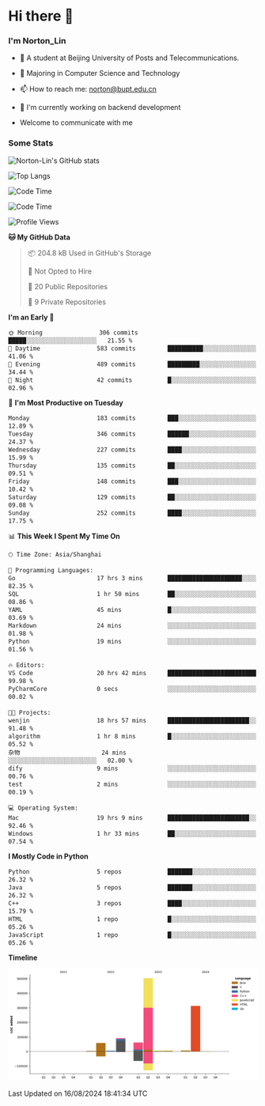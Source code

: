 
# Hi there 👋

### I'm Norton_Lin
- 🏫 A student at Beijing University of Posts and Telecommunications.
- 🌱 Majoring in Computer Science and Technology
- 📫 How to reach me: norton@bupt.edu.cn
- 🌱 I'm currently working on backend development

- Welcome to communicate with me

### Some Stats
![Norton-Lin's GitHub stats](https://github-readme-stats.vercel.app/api?username=Norton-Lin&count_private=true&show_icons=true&theme=radical)

![Top Langs](https://github-readme-stats.vercel.app/api/top-langs/?username=Norton-Lin&langs_count=10&layout=compact)

![Code Time](https://github-readme-stats.vercel.app/api/wakatime?username=Norton_Lin)

<!--START_SECTION:waka-->
![Code Time](http://img.shields.io/badge/Code%20Time-796%20hrs%2038%20mins-blue)

![Profile Views](http://img.shields.io/badge/Profile%20Views-0-blue)

**🐱 My GitHub Data** 

> 📦 204.8 kB Used in GitHub's Storage 
 > 
> 🚫 Not Opted to Hire
 > 
> 📜 20 Public Repositories 
 > 
> 🔑 9 Private Repositories 
 > 
**I'm an Early 🐤** 

```text
🌞 Morning                306 commits         █████░░░░░░░░░░░░░░░░░░░░   21.55 % 
🌆 Daytime                583 commits         ██████████░░░░░░░░░░░░░░░   41.06 % 
🌃 Evening                489 commits         █████████░░░░░░░░░░░░░░░░   34.44 % 
🌙 Night                  42 commits          █░░░░░░░░░░░░░░░░░░░░░░░░   02.96 % 
```
📅 **I'm Most Productive on Tuesday** 

```text
Monday                   183 commits         ███░░░░░░░░░░░░░░░░░░░░░░   12.89 % 
Tuesday                  346 commits         ██████░░░░░░░░░░░░░░░░░░░   24.37 % 
Wednesday                227 commits         ████░░░░░░░░░░░░░░░░░░░░░   15.99 % 
Thursday                 135 commits         ██░░░░░░░░░░░░░░░░░░░░░░░   09.51 % 
Friday                   148 commits         ███░░░░░░░░░░░░░░░░░░░░░░   10.42 % 
Saturday                 129 commits         ██░░░░░░░░░░░░░░░░░░░░░░░   09.08 % 
Sunday                   252 commits         ████░░░░░░░░░░░░░░░░░░░░░   17.75 % 
```


📊 **This Week I Spent My Time On** 

```text
🕑︎ Time Zone: Asia/Shanghai

💬 Programming Languages: 
Go                       17 hrs 3 mins       █████████████████████░░░░   82.35 % 
SQL                      1 hr 50 mins        ██░░░░░░░░░░░░░░░░░░░░░░░   08.86 % 
YAML                     45 mins             █░░░░░░░░░░░░░░░░░░░░░░░░   03.69 % 
Markdown                 24 mins             ░░░░░░░░░░░░░░░░░░░░░░░░░   01.98 % 
Python                   19 mins             ░░░░░░░░░░░░░░░░░░░░░░░░░   01.56 % 

🔥 Editors: 
VS Code                  20 hrs 42 mins      █████████████████████████   99.98 % 
PyCharmCore              0 secs              ░░░░░░░░░░░░░░░░░░░░░░░░░   00.02 % 

🐱‍💻 Projects: 
wenjin                   18 hrs 57 mins      ███████████████████████░░   91.48 % 
algorithm                1 hr 8 mins         █░░░░░░░░░░░░░░░░░░░░░░░░   05.52 % 
杂物                       24 mins             ░░░░░░░░░░░░░░░░░░░░░░░░░   02.00 % 
dify                     9 mins              ░░░░░░░░░░░░░░░░░░░░░░░░░   00.76 % 
test                     2 mins              ░░░░░░░░░░░░░░░░░░░░░░░░░   00.19 % 

💻 Operating System: 
Mac                      19 hrs 9 mins       ███████████████████████░░   92.46 % 
Windows                  1 hr 33 mins        ██░░░░░░░░░░░░░░░░░░░░░░░   07.54 % 
```

**I Mostly Code in Python** 

```text
Python                   5 repos             ███████░░░░░░░░░░░░░░░░░░   26.32 % 
Java                     5 repos             ███████░░░░░░░░░░░░░░░░░░   26.32 % 
C++                      3 repos             ████░░░░░░░░░░░░░░░░░░░░░   15.79 % 
HTML                     1 repo              █░░░░░░░░░░░░░░░░░░░░░░░░   05.26 % 
JavaScript               1 repo              █░░░░░░░░░░░░░░░░░░░░░░░░   05.26 % 
```



**Timeline**

![Lines of Code chart](https://raw.githubusercontent.com/Norton-Lin/Norton-Lin/main/assets/bar_graph.png)


 Last Updated on 16/08/2024 18:41:34 UTC
<!--END_SECTION:waka-->
